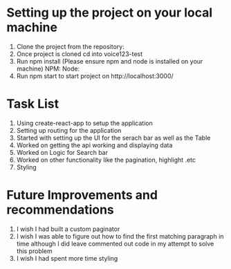 # Setting up the project on your local machine

1. Clone the project from the repository:
2. Once project is cloned cd into voice123-test
3. Run npm install (Please ensure npm and node is installed on your machine)
    NPM: 
    Node: 
4. Run npm start to start project on http://localhost:3000/

# Task List

1. Using create-react-app to setup the application
2. Setting up routing for the application
3. Started with setting up the UI for the serach bar as well as the Table
4. Worked on getting the api working and displaying data
5. Worked on Logic for Search bar
6. Worked on other functionality like the pagination, highlight .etc 
7. Styling

# Future Improvements and recommendations

1. I wish I had built a custom paginator
2. I wish I was able to figure out how to find the first matching paragraph in time although I did leave commented out code in my attempt to solve this problem
3. I wish I had spent more time styling